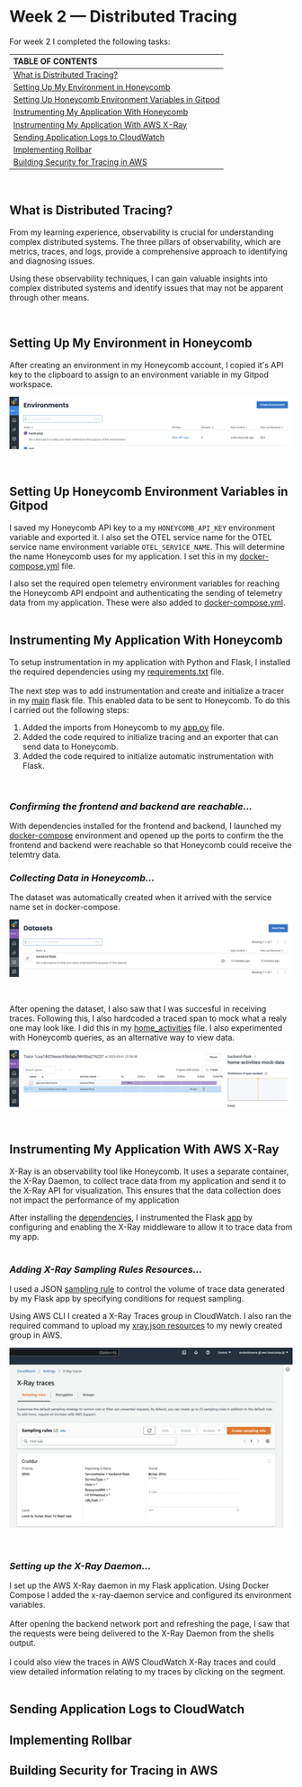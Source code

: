 # Week 2 — Distributed Tracing

For week 2 I completed the following tasks:

| TABLE OF CONTENTS |
| :-------------- |
| [What is Distributed Tracing?](#what-is-distributed-tracing) |
| [Setting Up My Environment in Honeycomb](#setting-up-my-environment-in-honeycomb) |
| [Setting Up Honeycomb Environment Variables in Gitpod](#setting-up-honeycomb-environment-variables-in-gitpod) |
| [Instrumenting My Application With Honeycomb](#instrumenting-my-application-with-honeycomb) |
| [Instrumenting My Application With AWS X-Ray](#instrumenting-my-application-with-aws-x-ray) |
| [Sending Application Logs to CloudWatch](#sending-application-logs-to-cloudwatch) |
| [Implementing Rollbar](#implementing-rollbar) |
| [Building Security for Tracing in AWS](#building-security-for-tracing-in-aws) |

<br>

## What is Distributed Tracing?

<p>From my learning experience, observability is crucial for understanding complex distributed systems. The three pillars of observability, which are metrics, traces, and logs, provide a comprehensive approach to identifying and diagnosing issues.<p> 
  
<p>Using these observability techniques, I can gain valuable insights into complex distributed systems and identify issues that may not be apparent through other means.<p>

<br>

## Setting Up My Environment in Honeycomb
  
After creating an environment in my Honeycomb account, I copied it's API key to the clipboard to assign to an environment variable in my Gitpod workspace. 

<p align="center">
<img src="assets/environment-created.png" >
</p>
<br>

## Setting Up Honeycomb Environment Variables in Gitpod

I saved my Honeycomb API key to a my `HONEYCOMB_API_KEY` environment variable and exported it. I also set the OTEL service name for the OTEL service name environment variable `OTEL_SERVICE_NAME`. This will determine the name Honeycomb uses for my application. I set this in my [docker-compose.yml](../docker-compose.yml) file.
<br>

I also set the required open telemetry environment variables for reaching the Honeycomb API endpoint and authenticating the sending of telemetry data from my application. These were also added to [docker-compose.yml](../docker-compose.yml).
<br>
<br>

## Instrumenting My Application With Honeycomb

To setup instrumentation in my application with Python and Flask, I installed the required dependencies using my [requirements.txt](../backend-flask/requirements.txt) file.
<br>
<br>
The next step was to add instrumentation and create and initialize a tracer in my [main](../backend-flask/app.py) flask file. This enabled data to be sent to Honeycomb. To do this I carried out the following steps:

1. Added the imports from Honeycomb to my [app.py](../backend-flask/app.py) file.
2. Added the code required to initialize tracing and an exporter that can send data to Honeycomb.
3. Added the code required to initialize automatic instrumentation with Flask.

<br>

### ***Confirming the frontend and backend are reachable...***

With dependencies installed for the frontend and backend, I launched my [docker-compose](../docker-compose.yml) environment and opened up the ports to confirm the the frontend and backend were reachable so that Honeycomb could receive the telemtry data. 

### ***Collecting Data in Honeycomb...***

The dataset was automatically created when it arrived with the service name set in docker-compose. 

<p align="center">
<img src="assets/honeycomb-dataset.png" >
</p>
<br>

After opening the dataset, I also saw that I was succesful in receiving traces. Following this, I also hardcoded a traced span to mock what a realy one may look like. I did this in my [home_activities](../backend-flask/services/home_activities.py) file. I also experimented with Honeycomb queries, as an alternative way to view data. 

<p align="center">
<img src="assets/honeycomb-mockdata-span.png" >
</p>
<br>

## Instrumenting My Application With AWS X-Ray

X-Ray is an observability tool like Honeycomb. It uses a separate container, the X-Ray Daemon, to collect trace data from my application and send it to the X-Ray API for visualization. This ensures that the data collection does not impact the performance of my application
<br>
  
After installing the [dependencies](../backend-flask/requirements.txt), I instrumented the Flask [app](../backend-flask/app.py) by configuring and enabling the X-Ray middleware to allow it to trace data from my app. 
<br>
<br>

### ***Adding X-Ray Sampling Rules Resources...***

I used a JSON [sampling rule](../aws/json/xray.json) to control the volume of trace data generated by my Flask app by specifying conditions for request sampling.

Using AWS CLI I created a X-Ray Traces group in CloudWatch. I also ran the required command to upload my [xray.json resources](../aws/json/xray.json) to my newly created group in AWS. 

<p align="center">
<img src="assets/aws-xray-sampling-rule.png" >
</p>
<br>

### ***Setting up the X-Ray Daemon...***

I set up the AWS X-Ray daemon in my Flask application. Using Docker Compose I added the x-ray-daemon service and configured its environment variables.
<br>
<br>
After opening the backend network port and refreshing the page, I saw that the requests were being delivered to the X-Ray Daemon from the shells output. 
<br>
<br>
I could also view the traces in AWS CloudWatch X-Ray traces and could view detailed information relating to my traces by clicking on the segment.
<br>
<br>



## Sending Application Logs to CloudWatch

## Implementing Rollbar

## Building Security for Tracing in AWS


